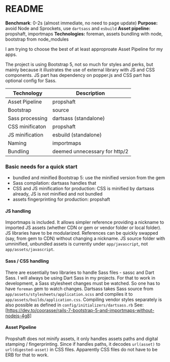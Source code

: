 # README

**Benchmark**: 0-2s (almost immediate, no need to page update)
**Purpose:** avoid Node and Sprockets, use `dartsass` and `esbuild`
**Asset pipeline:** propshaft, importmaps
**Technologies:** foreman, assets bundling with node, bootstrap from node_modules

I am trying to choose the best of at least approproate Asset Pipeline for my apps.

The project is using Bootstrap 5, not so much for styles and perks, but mainly because it illustrates the use of external library with JS and CSS components. JS part has dependency on popper.js and CSS part has optional config for Sass.

| Technology      | Description                   |
| --------------- | ----------------------------- |
| Asset Pipeline  | propshaft                     |
| Bootstrap       | source                        |
| Sass processing | dartsass (standalone)         |
| CSS minificaton | propshaft                     |
| JS minification | esbuild (standalone)          |
| Naming          | importmaps                    |
| Bundling        | deemed unnecessary for http/2 |

### Basic needs for a quick start

- bundled and minified Bootstrap 5: use the minified version from the gem
- Sass compilation: dartsass handles that
- CSS and JS minification for production: CSS is minified by dartsass already, JS is not minified and not bundled
- assets fingerprinting for production: propshaft

#### JS handling

Importmaps is included. It allows simpler reference providing a nickname to imported JS assets (whether CDN or gem or vendor folder or local folder). JS libraries have to be modularized. References can be quickly swapped (say, from gem to CDN) without changing a nickname.
JS source folder with umninified, unbundled assets is currently under `app/javascript`, not `app/assets/javascript`.

#### Sass / CSS handling

There are essentially two libraries to handle Sass files - sassc and Dart Sass. I will always be using Dart Sass in my projects. For that to work in development, a Sass stylesheet changes must be watched. So one has to have `foreman` gem to watch changes.
Dartsass takes Sass source from `app/assets/stylesheets/application.scss` and compiles it to  `app/assets/builds/application.css`. Compiling vendor styles separately is also possible as defined in `config/initializers/dartsass.rb`
See: [https://dev.to/coorasse/rails-7-bootstrap-5-and-importmaps-without-nodejs-4g8]

#### Asset Pipeline

Propshaft does not minify assets, it only handles assets paths and digital stamping / fingerprinting. Since if handles paths, it decodes `url(asset)` to `url(digested-asset)` in CSS files. Apparently CSS files do not have to be ERB for that to work.
